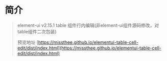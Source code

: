 # 简介
> element-ui v2.15.1 table 组件行内编辑(非element-ui组件源码修改，对table组件二次包装)
>
> 预览地址 [https://missthee.github.io/elementui-table-cell-edit/dist/index.html](https://missthee.github.io/elementui-table-cell-edit/dist/index.html)


